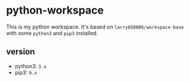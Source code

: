 # python-workspace

This is my python workspace. It's based on `larry850806/workspace-base` with some `python3` and `pip3` installed.

## version

- python3: `3.x`
- pip3: `9.x`
